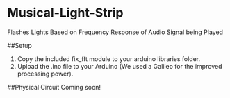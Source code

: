 # Musical-Light-Strip
Flashes Lights Based on Frequency Response of Audio Signal being Played


##Setup
1. Copy the included fix_fft module to your arduino libraries folder.
2. Upload the .ino file to your Arduino (We used a Galileo for the improved processing power).

##Physical Circuit
Coming soon!
